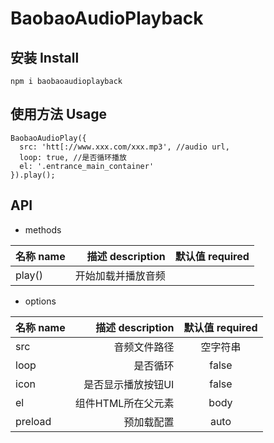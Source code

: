 # BaobaoAudioPlayback

## 安装 Install

```
npm i baobaoaudioplayback
```

## 使用方法 Usage

```
BaobaoAudioPlay({
  src: 'htt[://www.xxx.com/xxx.mp3', //audio url,
  loop: true, //是否循环播放
  el: '.entrance_main_container'
}).play();
```

## API

+ methods

| 名称 name | 描述 description | 默认值 required|
| :-----| ---: | :----: |
| play() | 开始加载并播放音频 | |


+ options

| 名称 name | 描述 description | 默认值 required|
| :-----| ---: | :----: |
| src | 音频文件路径 | 空字符串|
| loop | 是否循环 | false|
| icon | 是否显示播放按钮UI | false|
| el | 组件HTML所在父元素 | body|
| preload | 预加载配置 | auto|
